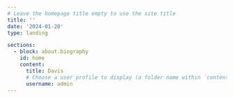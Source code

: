 ```yaml
---
# Leave the homepage title empty to use the site title
title: ''
date: '2024-01-20'
type: landing

sections:
  - block: about.biography
    id: home
    content:
      title: Davis
      # Choose a user profile to display (a folder name within `content/authors/`)
      username: admin
---
```


